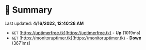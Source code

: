 # 📖 Summary
Last updated: **4/16/2022, 12:40:28 AM**

- `GET` [https://uptimerfree.tk](https://uptimerfree.tk) - **Up** (1019ms)
- `GET` [https://monitoruptimer.tk](https://monitoruptimer.tk) - **Down** (3671ms)
